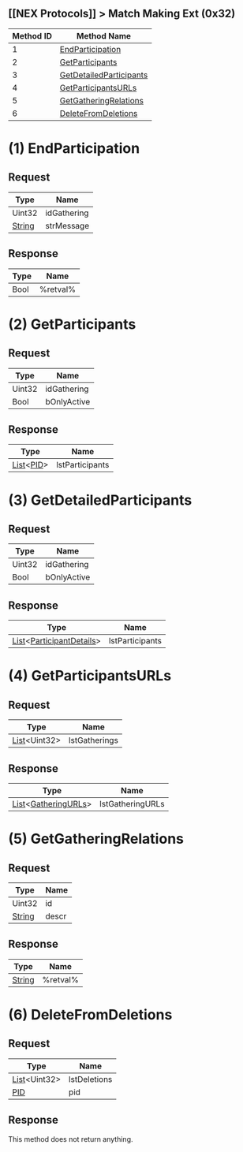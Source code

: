## [[NEX Protocols]] > Match Making Ext (0x32)

| Method ID | Method Name |
| --- | --- |
| 1 | [EndParticipation](#1-endparticipation) |
| 2 | [GetParticipants](#2-getparticipants) |
| 3 | [GetDetailedParticipants](#3-getdetailedparticipants) |
| 4 | [GetParticipantsURLs](#4-getparticipantsurls) |
| 5 | [GetGatheringRelations](#5-getgatheringrelations) |
| 6 | [DeleteFromDeletions](#6-deletefromdeletions) |

# (1) EndParticipation
## Request
| Type | Name |
| --- | --- |
| Uint32 | idGathering |
| [String] | strMessage |

## Response
| Type | Name |
| --- | --- |
| Bool | %retval% |

# (2) GetParticipants
## Request
| Type | Name |
| --- | --- |
| Uint32 | idGathering |
| Bool | bOnlyActive |

## Response
| Type | Name |
| --- | --- |
| [List]&lt;[PID]&gt; | lstParticipants |

# (3) GetDetailedParticipants
## Request
| Type | Name |
| --- | --- |
| Uint32 | idGathering |
| Bool | bOnlyActive

## Response
| Type | Name |
| --- | --- |
| [List]&lt;[ParticipantDetails]&gt; | lstParticipants |

# (4) GetParticipantsURLs
## Request
| Type | Name |
| --- | --- |
| [List]&lt;Uint32&gt; | lstGatherings |

## Response
| Type | Name |
| --- | --- |
| [List]&lt;[GatheringURLs]&gt; | lstGatheringURLs |

# (5) GetGatheringRelations
## Request
| Type | Name |
| --- | --- |
| Uint32 | id |
| [String] | descr |

## Response
| Type | Name |
| --- | --- |
| [String] | %retval% |

# (6) DeleteFromDeletions
## Request
| Type | Name |
| --- | --- |
| [List]&lt;Uint32&gt; | lstDeletions |
| [PID] | pid |

## Response
This method does not return anything.

[List]: NEX-Common-Types#list
[PID]: NEX-Common-Types#pid
[String]: NEX-Common-Types#string
[Structure]: NEX-Common-Types#structure
[ParticipantDetails]: Match-Making-Types#participantdetails-structure
[GatheringURLs]: Match-Making-Types#gatheringurls-structure